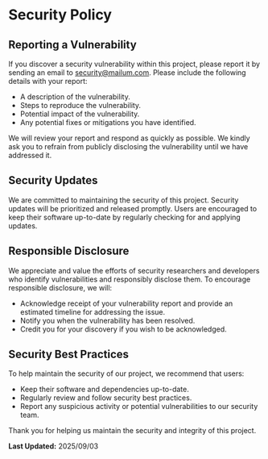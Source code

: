 # Security Policy

## Reporting a Vulnerability

If you discover a security vulnerability within this project, please report it by sending an email to security@mailum.com. Please include the following details with your report:
- A description of the vulnerability.
- Steps to reproduce the vulnerability.
- Potential impact of the vulnerability.
- Any potential fixes or mitigations you have identified.

We will review your report and respond as quickly as possible. We kindly ask you to refrain from publicly disclosing the vulnerability until we have addressed it.

## Security Updates

We are committed to maintaining the security of this project. Security updates will be prioritized and released promptly. Users are encouraged to keep their software up-to-date by regularly checking for and applying updates.

## Responsible Disclosure

We appreciate and value the efforts of security researchers and developers who identify vulnerabilities and responsibly disclose them. To encourage responsible disclosure, we will:
- Acknowledge receipt of your vulnerability report and provide an estimated timeline for addressing the issue.
- Notify you when the vulnerability has been resolved.
- Credit you for your discovery if you wish to be acknowledged.

## Security Best Practices

To help maintain the security of our project, we recommend that users:
- Keep their software and dependencies up-to-date.
- Regularly review and follow security best practices.
- Report any suspicious activity or potential vulnerabilities to our security team.

Thank you for helping us maintain the security and integrity of this project.

**Last Updated:** 2025/09/03
